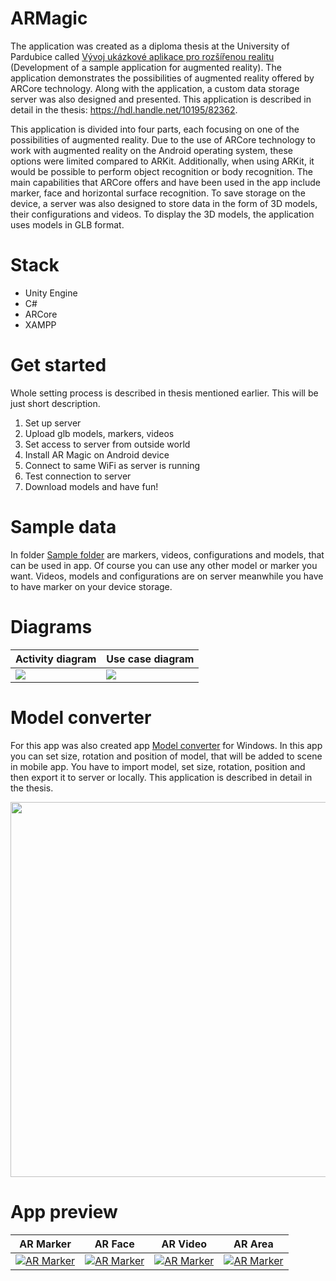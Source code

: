 # ARMagic
The application was created as a diploma thesis at the University of Pardubice called [Vývoj ukázkové aplikace pro rozšířenou realitu](https://github.com/DOL7JS/ARMagic/blob/main/DolejsP_VyvojUkazkove_JP_2023.pdf) (Development of a sample application for augmented reality). The application demonstrates the possibilities of augmented reality offered by ARCore technology. 
Along with the application, a custom data storage server was also designed and presented. This application is described in detail in the thesis: https://hdl.handle.net/10195/82362.

This application is divided into four parts, each focusing on one of the possibilities of augmented reality. Due to the use of ARCore technology to work with augmented reality on the Android operating system, these options were limited compared to ARKit. Additionally, when using ARKit, it would be possible to perform object recognition or body recognition. The main capabilities that ARCore offers and have been used in the app include marker,
face and horizontal surface recognition. To save storage on the device, a server was also designed to store data in the form of 3D models, their configurations and videos. To display the 3D models, the application uses models in GLB format.
# Stack
- Unity Engine
- C#
- ARCore
- XAMPP

# Get started
Whole setting process is described in thesis mentioned earlier. This will be just short description.
1. Set up server
2. Upload glb models, markers, videos
3. Set access to server from outside world
4. Install AR Magic on Android device
5. Connect to same WiFi as server is running
6. Test connection to server
7. Download models and have fun!


# Sample data
In folder [Sample folder](https://github.com/DOL7JS/ARMagic/tree/main/Sample_data) are markers, videos, configurations and models, that can be used in app. Of course you can use any other model or marker you want. Videos, models and configurations are on server meanwhile you have to have marker on your device storage.

# Diagrams
| Activity diagram  | Use case diagram |
| ------------- | ------------- |
![](https://github.com/DOL7JS/ARMagic/assets/53859920/9e26a345-6b24-42f6-8047-02905ef98c84)  |  ![](https://github.com/DOL7JS/ARMagic/assets/53859920/4b64cded-cfea-466b-a0df-4f2087772ee4)

# Model converter
For this app was also created app [Model converter](https://github.com/DOL7JS/ARMagic/tree/main/ModelConverter_app) for Windows. In this app you can set size, rotation and position of model, that will be added to scene in mobile app. You have to import model, set size, rotation, position and then export it to server or locally.
This application is described in detail in the thesis.

<p align="center">
  <img src='https://github.com/DOL7JS/ARMagic/assets/53859920/2ae72d00-4373-40e8-94b6-1d25becb92dd' width='600'>
</p>

# App preview
| AR Marker  | AR Face | AR Video | AR Area |
| ------------- | ------------- | ------------- | ------------- |
| [![AR Marker](https://img.youtube.com/vi/4SPQQWkHrx8/0.jpg)](https://www.youtube.com/watch?v=4SPQQWkHrx8)  | [![AR Marker](https://img.youtube.com/vi/YmFpOwudC7A/0.jpg)](https://www.youtube.com/watch?v=YmFpOwudC7A)|[![AR Marker](https://img.youtube.com/vi/m0jfNKlpd1M/0.jpg)](https://www.youtube.com/watch?v=m0jfNKlpd1M)  | [![AR Marker](https://img.youtube.com/vi/HxVmF_iuEi4/0.jpg)](https://www.youtube.com/watch?v=HxVmF_iuEi4)|
